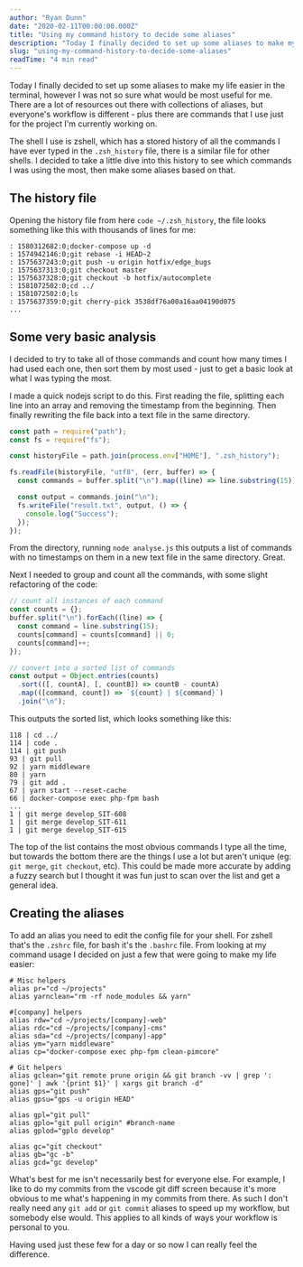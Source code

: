 ```yaml
---
author: "Ryan Dunn"
date: "2020-02-11T00:00:00.000Z"
title: "Using my command history to decide some aliases"
description: "Today I finally decided to set up some aliases to make my life easier in the terminal, however I was not so sure what would be most useful for me."
slug: "using-my-command-history-to-decide-some-aliases"
readTime: "4 min read"
---
```


Today I finally decided to set up some aliases to make my life easier in the terminal, however I was not so sure what would be most useful for me. There are a lot of resources out there with collections of aliases, but everyone's workflow is different - plus there are commands that I use just for the project I'm currently working on.

The shell I use is zshell, which has a stored history of all the commands I have ever typed in the `.zsh_history` file, there is a similar file for other shells. I decided to take a little dive into this history to see which commands I was using the most, then make some aliases based on that.

## The history file

Opening the history file from here `code ~/.zsh_history`, the file looks something like this with thousands of lines for me:

```
: 1580312682:0;docker-compose up -d
: 1574942146:0;git rebase -i HEAD~2
: 1575637243:0;git push -u origin hotfix/edge_bugs
: 1575637313:0;git checkout master
: 1575637328:0;git checkout -b hotfix/autocomplete
: 1581072502:0;cd ../
: 1581072502:0;ls
: 1575637359:0;git cherry-pick 3538df76a00a16aa04190d075
...
```

## Some very basic analysis

I decided to try to take all of those commands and count how many times I had used each one, then sort them by most used - just to get a basic look at what I was typing the most.

I made a quick nodejs script to do this. First reading the file, splitting each line into an array and removing the timestamp from the beginning. Then finally rewriting the file back into a text file in the same directory.

```javascript
const path = require("path");
const fs = require("fs");

const historyFile = path.join(process.env["HOME"], ".zsh_history");

fs.readFile(historyFile, "utf8", (err, buffer) => {
  const commands = buffer.split("\n").map((line) => line.substring(15));

  const output = commands.join("\n");
  fs.writeFile("result.txt", output, () => {
    console.log("Success");
  });
});
```

From the directory, running `node analyse.js` this outputs a list of commands with no timestamps on them in a new text file in the same directory. Great.

Next I needed to group and count all the commands, with some slight refactoring of the code:

```javascript
// count all instances of each command
const counts = {};
buffer.split("\n").forEach((line) => {
  const command = line.substring(15);
  counts[command] = counts[command] || 0;
  counts[command]++;
});

// convert into a sorted list of commands
const output = Object.entries(counts)
  .sort(([, countA], [, countB]) => countB - countA)
  .map(([command, count]) => `${count} | ${command}`)
  .join("\n");
```

This outputs the sorted list, which looks something like this:

```
118 | cd ../
114 | code .
114 | git push
93 | git pull
92 | yarn middleware
80 | yarn
79 | git add .
67 | yarn start --reset-cache
66 | docker-compose exec php-fpm bash
...
1 | git merge develop_SIT-608
1 | git merge develop_SIT-611
1 | git merge develop_SIT-615
```

The top of the list contains the most obvious commands I type all the time, but towards the bottom there are the things I use a lot but aren't unique (eg: `git merge`, `git checkout`, etc). This could be made more accurate by adding a fuzzy search but I thought it was fun just to scan over the list and get a general idea.

## Creating the aliases

To add an alias you need to edit the config file for your shell. For zshell that's the `.zshrc` file, for bash it's the `.bashrc` file. From looking at my command usage I decided on just a few that were going to make my life easier:

```shell
# Misc helpers
alias pr="cd ~/projects"
alias yarnclean="rm -rf node_modules && yarn"

#[company] helpers
alias rdw="cd ~/projects/[company]-web"
alias rdc="cd ~/projects/[company]-cms"
alias sda="cd ~/projects/[company]-app"
alias ym="yarn middleware"
alias cp="docker-compose exec php-fpm clean-pimcore"

# Git helpers
alias gclean="git remote prune origin && git branch -vv | grep ': gone]' | awk '{print $1}' | xargs git branch -d"
alias gps="git push"
alias gpsu="gps -u origin HEAD"

alias gpl="git pull"
alias gplo="git pull origin" #branch-name
alias gplod="gplo develop"

alias gc="git checkout"
alias gb="gc -b"
alias gcd="gc develop"
```

What's best for me isn't necessarily best for everyone else. For example, I like to do my commits from the vscode git diff screen because it's more obvious to me what's happening in my commits from there. As such I don't really need any `git add` or `git commit` aliases to speed up my workflow, but somebody else would. This applies to all kinds of ways your workflow is personal to you.

Having used just these few for a day or so now I can really feel the difference.
